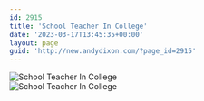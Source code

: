 ```yaml
---
id: 2915
title: 'School Teacher In College'
date: '2023-03-17T13:45:35+00:00'
layout: page
guid: 'http://new.andydixon.com/?page_id=2915'
---
```


![School Teacher In College](https://i0.wp.com/assets.g8x2.ldn.idrivee2-23.com/posters/School%20Teacher%20In%20College%2001.jpg?w=1200&ssl=1 "School Teacher In College")  
![School Teacher In College](https://i0.wp.com/assets.g8x2.ldn.idrivee2-23.com/posters/School%20Teacher%20In%20College%2002.jpg?w=1200&ssl=1 "School Teacher In College")
